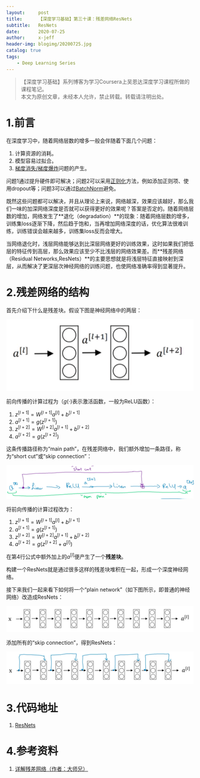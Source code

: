 ```yaml
---
layout:     post
title:      【深度学习基础】第三十课：残差网络ResNets
subtitle:   ResNets
date:       2020-07-25
author:     x-jeff
header-img: blogimg/20200725.jpg
catalog: true
tags:
    - Deep Learning Series
---
```

>【深度学习基础】系列博客为学习Coursera上吴恩达深度学习课程所做的课程笔记。  
>本文为原创文章，未经本人允许，禁止转载。转载请注明出处。

# 1.前言

在深度学习中，随着网络层数的增多一般会伴随着下面几个问题：

1. 计算资源的消耗。
2. 模型容易过拟合。
3. [梯度消失/梯度爆炸](http://shichaoxin.com/2020/02/07/深度学习基础-第十三课-梯度消失和梯度爆炸/)问题的产生。

问题1通过提升硬件即可解决；问题2可以采用[正则化](http://shichaoxin.com/2020/02/01/深度学习基础-第十一课-正则化/)方法，例如添加正则项、使用dropout等；问题3可以通过[BatchNorm](http://shichaoxin.com/2020/04/28/深度学习基础-第二十三课-Batch-Normalization/)避免。

既然这些问题都可以解决，并且从理论上来说，网络越深，效果应该越好，那么我们一味的加深网络深度是否就可以获得更好的效果呢？答案是否定的。随着网络层数的增加，网络发生了**退化（degradation）**的现象：随着网络层数的增多，训练集loss逐渐下降，然后趋于饱和，当再增加网络深度的话，优化算法很难训练，训练错误会越来越多，训练集loss反而会增大。

当网络退化时，浅层网络能够达到比深层网络更好的训练效果，这时如果我们把低层的特征传到高层，那么效果应该至少不比浅层的网络效果差。而**残差网络（Residual Networks,ResNets）**的主要思想就是将浅层特征直接映射到深层，从而解决了更深层次神经网络的训练问题，也使网络准确率得到显著提升。

# 2.残差网络的结构

首先介绍下什么是残差块。假设下图是神经网络中的两层：

![](https://github.com/x-jeff/BlogImage/raw/master/DeepLearningSeries/Lesson30/30x1.png)

前向传播的计算过程为（$g(\cdot)$表示激活函数，一般为ReLU函数）：

1. $z^{[l+1]}=W^{[l+1]}a^{[l]}+b^{[l+1]}$
2. $a^{[l+1]}=g(z^{[l+1]})$
3. $z^{[l+2]}=W^{[l+2]}a^{[l+1]}+b^{[l+2]}$
4. $a^{[l+2]}=g(z^{[l+2]})$

这条传播路径称为“main path”，在残差网络中，我们额外增加一条路径，称为“short cut”或“skip connection”：

![](https://github.com/x-jeff/BlogImage/raw/master/DeepLearningSeries/Lesson30/30x2.png)

将前向传播的计算过程改为：

1. $z^{[l+1]}=W^{[l+1]}a^{[l]}+b^{[l+1]}$
2. $a^{[l+1]}=g(z^{[l+1]})$
3. $z^{[l+2]}=W^{[l+2]}a^{[l+1]}+b^{[l+2]}$
4. $a^{[l+2]}=g(z^{[l+2]}+a^{[l]})$

在第4行公式中额外加上的$a^{[l]}$便产生了一个**残差块**。

构建一个ResNets就是通过很多这样的残差块堆积在一起，形成一个深度神经网络。

接下来我们一起来看下如何将一个“plain network”（如下图所示，即普通的神经网络）改造成ResNets：

![](https://github.com/x-jeff/BlogImage/raw/master/DeepLearningSeries/Lesson30/30x3.png)

添加所有的“skip connection”，得到ResNets：

![](https://github.com/x-jeff/BlogImage/raw/master/DeepLearningSeries/Lesson30/30x4.png)

# 3.代码地址

1. [ResNets](https://github.com/x-jeff/DeepLearning_Code_Demo/tree/master/Demo8)

# 4.参考资料

1. [详解残差网络（作者：大师兄）](https://zhuanlan.zhihu.com/p/42706477)
